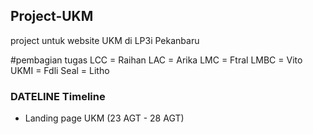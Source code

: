 ## Project-UKM
project untuk website UKM di LP3i Pekanbaru

#pembagian tugas
LCC = Raihan
LAC = Arika
LMC = Ftral
LMBC = Vito
UKMI = Fdli
Seal = Litho

### DATELINE Timeline
- Landing page UKM (23 AGT - 28 AGT)
